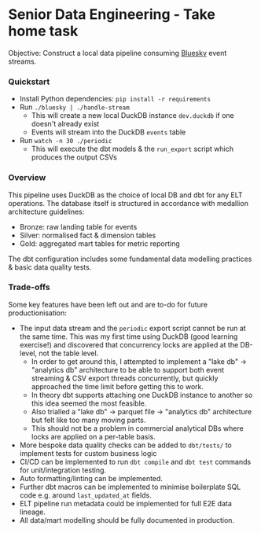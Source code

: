 # Senior Data Engineering - Take home task

Objective: Construct a local data pipeline consuming [Bluesky](https://bsky.app/) event streams.

### Quickstart

- Install Python dependencies: `pip install -r requirements`
- Run `./bluesky | ./handle-stream`
  - This will create a new local DuckDB instance `dev.duckdb` if one doesn't already exist
  - Events will stream into the DuckDB `events` table
- Run `watch -n 30 ./periodic`
  - This will execute the dbt models & the `run_export` script which produces the output CSVs


### Overview

This pipeline uses DuckDB as the choice of local DB and dbt for any ELT operations. The database itself is structured in accordance with medallion architecture guidelines:
  - Bronze: raw landing table for events
  - Silver: normalised fact & dimension tables
  - Gold: aggregated mart tables for metric reporting

The dbt configuration includes some fundamental data modelling practices & basic data quality tests. 
  


### Trade-offs

Some key features have been left out and are to-do for future productionisation:
  - The input data stream and the `periodic` export script cannot be run at the same time. This was my first time using DuckDB (good learning exercise!) and discovered that concurrency locks are applied at the DB-level, not the table level. 
    - In order to get around this, I attempted to implement a "lake db" -> "analytics db" architecture to be able to support both event streaming & CSV export threads concurrently, but quickly approached the time limit before getting this to work. 
    - In theory dbt supports attaching one DuckDB instance to another so this idea seemed the most feasible.
    - Also trialled a "lake db" -> parquet file -> "analytics db" architecture but felt like too many moving parts.
    - This should not be a problem in commercial analytical DBs where locks are applied on a per-table basis.
  - More bespoke data quality checks can be added to `dbt/tests/` to implement tests for custom business logic
  - CI/CD can be implemented to run `dbt compile` and `dbt test` commands for unit/integration testing.
  - Auto formatting/linting can be implemented.
  - Further dbt macros can be implemented to minimise boilerplate SQL code e.g. around `last_updated_at` fields.
  - ELT pipeline run metadata could be implemented for full E2E data lineage.
  - All data/mart modelling should be fully documented in production.

